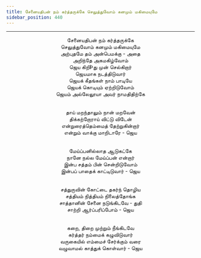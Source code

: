 ```yaml
---
title: சேனையதிபன் நம் கர்த்தருக்கே செலுத்துவோம் கனமும் மகிமையுமே
sidebar_position: 440
---
```


---
<center>
சேனையதிபன் நம் கர்த்தருக்கே<br/>
செலுத்துவோம் கனமும் மகிமையுமே<br/>
அற்புதமே தம் அன்பெமக்கு - அதை<br/>
அறிந்தே அகமகிழ்வோம்<br/>
ஜெய கிறிÞது முன் செல்கிறார்<br/>
ஜெயமாக நடத்திடுவார்<br/>
ஜெயக் கீதங்கள் நாம் பாடியே<br/>
ஜெயக் கொடியும் ஏற்றிடுவோம்<br/>
ஜெயம் அல்லேலூயா அவர் நாமதிதிற்கே<br/><br/>

தாய் மறந்தாலும் நான் மறவேன்<br/>
திக்கற்றோராய் விட்டு விடேன்<br/>
என்றுரைத்தெம்மைத் தேற்றுகின்றார்<br/>
என்றும் வாக்கு மாறிடாரே                    - ஜெய<br/><br/>

மேய்ப்பனில்லாத ஆடுகட்கே<br/>
நானே நல்ல மேய்ப்பன் என்றார்<br/>
இன்ப சத்தம் பின் சென்றிடுவோம்<br/>
இன்பப் பாதைக் காட்டிடுவார்                - ஜெய<br/><br/>

சத்துருவின் கோட்டை தகர்ந் தொழிய<br/>
சத்தியம் நித்தியம் நிலைத்தோங்க<br/>
சாத்தானின் சேனை நடுங்கிடவே - துதி<br/>
சாற்றி ஆர்ப்பரிப்போம்                    - ஜெய<br/><br/>

கறை, திறை முற்றும் நீங்கிடவே<br/>
கர்த்தர் நம்மைக் கழுவிடுவார்<br/>
வருகையில் எம்மைச் சேர்க்கும் வரை<br/>
வழுவாமல் காத்துக் கொள்வார்                - ஜெய
</center>